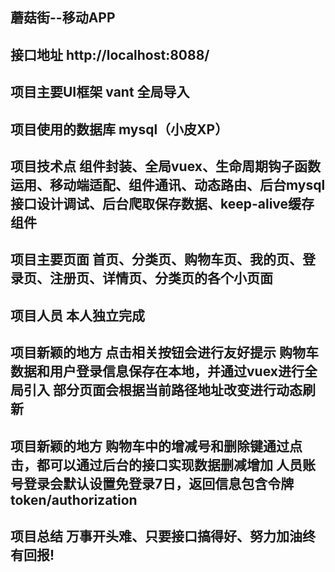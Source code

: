 ## 蘑菇街--移动APP
## 接口地址 http://localhost:8088/
## 项目主要UI框架 vant 全局导入
## 项目使用的数据库 mysql（小皮XP）
## 项目技术点 组件封装、全局vuex、生命周期钩子函数运用、移动端适配、组件通讯、动态路由、后台mysql接口设计调试、后台爬取保存数据、keep-alive缓存组件
## 项目主要页面 首页、分类页、购物车页、我的页、登录页、注册页、详情页、分类页的各个小页面
## 项目人员 本人独立完成
## 项目新颖的地方 点击相关按钮会进行友好提示 购物车数据和用户登录信息保存在本地，并通过vuex进行全局引入 部分页面会根据当前路径地址改变进行动态刷新
## 项目新颖的地方 购物车中的增减号和删除键通过点击，都可以通过后台的接口实现数据删减增加 人员账号登录会默认设置免登录7日，返回信息包含令牌token/authorization

## 项目总结 万事开头难、只要接口搞得好、努力加油终有回报!
